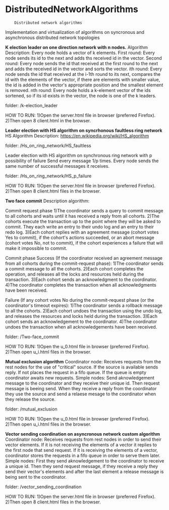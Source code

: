 # DistributedNetworkAlgorithms

		Distributed network algorithms 

Implementation and virtualization of algorithms on syncronous and asynchronous distributed network topologies

<b>K election leader on one direction network with n nodes.</b>
Algorithm Description:
Every node holds a vector of k elements.
First round: Every node sends its id to the next and adds ths received id in the vector.
Second round: Every node sends the id that received at the first round to the next and 
	adds the received id in the vector and sorts the vector.
ith round: Every node sends the id that received at the i-1th round to its next, compares the id 
	with the elements of the vector, if there are elements with smaller value, the id is added
	in the vector's appropriate position and the smallest element is removed. 
nth round: Every node holds a k-element vector of the ids sortened, so if its id exists in the vector, the node
	is one of the k leaders.

folder: /k-election_leader

HOW TO RUN:
1)Open the server.html file in browser (preferred Firefox). 
2)Then open 8 client.html in the browser.



<b>Leader election with HS algorithm on syncrhonous faultless ring network</b>
HS Algorithm Description:
https://en.wikipedia.org/wiki/HS_algorithm

folder: /Hs_on_ring_network/HS_faultless

Leader election with HS algorithm on synchronous ring network with p possibility of failure
Send every message 1/p times. Every node sends the same number of successful messages it receives.

folder: /Hs_on_ring_network/HS_p_failure

HOW TO RUN:
1)Open the server.html file in browser (preferred Firefox). 
2)Then open 8 client.html files in the browser.


<b>Two face commit</b>
Description algorithm:

Commit request phase
    1)The coordinator sends a query to commit message to all cohorts and waits until it has received a reply from all cohorts.
    2)The cohorts execute the transaction up to the point where they will be asked to commit. They each write an entry to their undo log and an entry to their redo log.
    3)Each cohort replies with an agreement message (cohort votes Yes to commit), if the cohort's actions succeeded, or an abort message (cohort votes No, not to commit), if the cohort experiences a failure that will make it impossible to commit.

Commit phase
Success (If the coordinator received an agreement message from all cohorts during the commit-request phase):
    1)The coordinator sends a commit message to all the cohorts.
    2)Each cohort completes the operation, and releases all the locks and resources held during the transaction.
    3)Each cohort sends an acknowledgment to the coordinator.
    4)The coordinator completes the transaction when all acknowledgments have been received.

Failure (If any cohort votes No during the commit-request phase (or the coordinator's timeout expires):
    1)The coordinator sends a rollback message to all the cohorts.
    2)Each cohort undoes the transaction using the undo log, and releases the resources and locks held during the transaction.
    3)Each cohort sends an acknowledgement to the coordinator.
    4)The coordinator undoes the transaction when all acknowledgements have been received.

folder: /Two-face_commit

HOW TO RUN:
1)Open the u_0.html file in browser (preferred Firefox). 
2)Then open u_i.html files in the browser.



<b>Mutual exclusion algorithm</b>
Coordinator node:
	Receives requests from the rest nodes for the use of "critical" source. If the source is available sends reply.
	If not places the request in a fifo queue. If the queue is empty coordinator awaits new requests.
Simple nodes:
	Send aknowledgement message to the coordinator and they receive their unique id. Then request message is beeing send.
	When they receive a reply from the coordinator they use the source and send a relaese mesage to the coordinator when
	they release the source.

folder: /mutual_exclusion

HOW TO RUN:
1)Open the u_0.html file in browser (preferred Firefox). 
2)Then open u_i.html files in the browser.


<b>Vector sending coordination on asyncronous network custom algorithm</b>
Coordinator node:
	Receives requests from rest nodes in order to send their vector elements. If it is not receiving the elements of a vector
	it replies to the first node that send request. If it is receiving the elements of a vector, coordinator stores 
	the requests in a fifo queue in order to serve them later.
Simple nodes:
	First they send aknowledgement to the coordinator to receive a unique id. Then they send request message, if they receive a 
	reply they send their vector's elements and after the last element a release message is being sent to the coordinator.

folder: /vector_sending_coordination

HOW TO RUN:
1)Open the server.html file in browser (preferred Firefox). 
2)Then open 8 client.html files in the browser.
